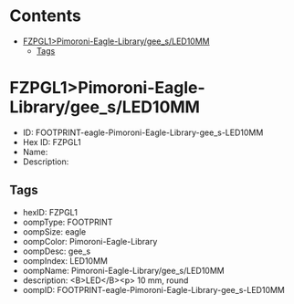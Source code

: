 



Contents
========

* [FZPGL1>Pimoroni-Eagle-Library/gee_s/LED10MM](#fzpgl1pimoroni-eagle-librarygee_sled10mm)
	* [Tags](#tags)

# FZPGL1>Pimoroni-Eagle-Library/gee_s/LED10MM

- ID: FOOTPRINT-eagle-Pimoroni-Eagle-Library-gee_s-LED10MM
- Hex ID: FZPGL1
- Name: 
- Description: 

## Tags

- hexID: FZPGL1
- oompType: FOOTPRINT
- oompSize: eagle
- oompColor: Pimoroni-Eagle-Library
- oompDesc: gee_s
- oompIndex: LED10MM
- oompName: Pimoroni-Eagle-Library/gee_s/LED10MM
- description: &lt;B&gt;LED&lt;/B&gt;&lt;p&gt;
10 mm, round
- oompID: FOOTPRINT-eagle-Pimoroni-Eagle-Library-gee_s-LED10MM
